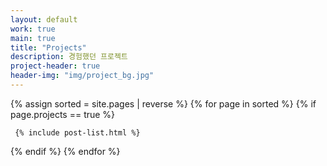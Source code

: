 ```yaml
---
layout: default
work: true
main: true
title: "Projects"
description: 경험했던 프로젝트
project-header: true
header-img: "img/project_bg.jpg"
---
```


<div class="catalogue">
{% assign sorted = site.pages | reverse %}
{% for page in sorted %}
{% if page.projects == true %}

     {% include post-list.html %}

{% endif %}
{% endfor %}
</div>